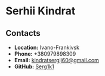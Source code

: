 # **Serhii Kindrat**
## **Contacts**
* **Location:** Ivano-Frankivsk
* **Phone:** +380979898309
* **Email:** kindratsergij60@gmail.com
* **GitHub:** [Serg1k1](https://github.com/Serg1k1)

